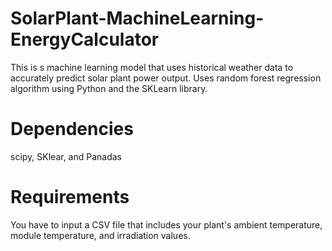 # SolarPlant-MachineLearning-EnergyCalculator
This is s machine learning model that uses historical weather data to accurately predict solar plant power output.
Uses random forest regression algorithm using Python and the SKLearn library.

# Dependencies
scipy, SKlear, and Panadas

# Requirements
You have to input a CSV file that includes your plant's ambient temperature, module temperature, and irradiation values.
